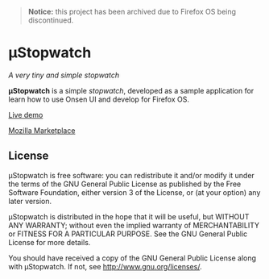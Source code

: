 > **Notice:** this project has been archived due to Firefox OS being discontinued.

­­µStopwatch
=================

_A very tiny and simple stopwatch_

**­­µStopwatch** is a simple _stopwatch_, developed as a sample application for learn how to use Onsen UI and develop for Firefox OS.

[Live demo](http://jfmdev.github.io/uStopwatch/ "µStopwatch - Live demo")

[Mozilla Marketplace](https://marketplace.firefox.com/app/%C2%B5stopwatch/ "µStopwatch - Mozilla Marketplace")

License
-------

­­µStopwatch is free software: you can redistribute it and/or modify
it under the terms of the GNU General Public License as published by
the Free Software Foundation, either version 3 of the License, or
(at your option) any later version.

­­µStopwatch is distributed in the hope that it will be useful,
but WITHOUT ANY WARRANTY; without even the implied warranty of
MERCHANTABILITY or FITNESS FOR A PARTICULAR PURPOSE.  See the
GNU General Public License for more details.

You should have received a copy of the GNU General Public License
along with ­­µStopwatch. If not, see <http://www.gnu.org/licenses/>.
